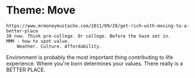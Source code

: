 # Theme: Move
	https://www.mrmoneymustache.com/2011/09/28/get-rich-with-moving-to-a-better-place
	30 now. Think pre-college. Or college. Before the haze set in.
	MMM - how to spot value.
		Weather. Culture. Affordability.

Environment is probably the most important thing contributing to life experience.
	Where you're born determines your values.
	There really is a BETTER PLACE.

